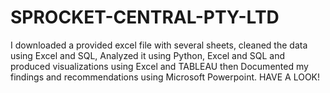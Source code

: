 # SPROCKET-CENTRAL-PTY-LTD
I downloaded a provided excel file with several sheets, cleaned the data using Excel and SQL, Analyzed it using Python, Excel and SQL and produced visualizations using Excel and TABLEAU then Documented my findings and recommendations using Microsoft Powerpoint. HAVE A LOOK! 
